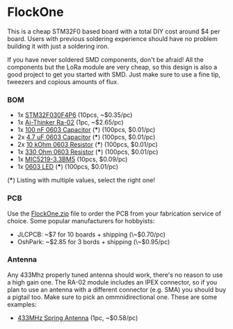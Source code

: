 FlockOne
========

This is a cheap STM32F0 based board with a total DIY cost
around $4 per board. Users with previous soldering experience
should have no problem building it with just a soldering iron.

If you have never soldered SMD components, don't be afraid! All
the components but the LoRa module are very cheap, so this design
is also a good project to get you started with SMD. Just make sure
to use a fine tip, tweezers and copious amounts of flux.

### BOM

- 1x [STM32F030F4P6][1] (10pcs, \~$0.35/pc)
- 1x [Ai-Thinker Ra-02][2] (1pc, \~$2.65/pc)
- 1x [100 nF 0603 Capacitor][3] (**\***) (100pcs, $0.01/pc)
- 2x [4.7 uF 0603 Capacitor][3] (**\***) (100pcs, $0.01/pc)
- 2x [10 kOhm 0603 Resistor][4] (**\***) (100pcs, $0.01/pc)
- 1x [330 Ohm 0603 Resistor][4] (**\***) (100pcs, $0.01/pc)
- 1x [MIC5219-3.3BM5][5] (10pcs, $0.09/pc)
- 1x [0603 LED][6] (**\***) (100pcs, $0.01/pc)

(**\***) Listing with multiple values, select the right one!

### PCB

Use the [FlockOne.zip][FlockOne.zip] file to order the PCB from your
fabrication service of choice. Some popular manufacturers for
hobbyists:

- JLCPCB: ~$7 for 10 boards + shipping (\~$0.70/pc)
- OshPark: ~$2.85 for 3 bords + shipping (\~$0.95/pc)

### Antenna

Any 433Mhz properly tuned antenna should work, there's no reason
to use a high gain one. The RA-02 module includes an IPEX 
connector, so if you plan to use an antenna with a different 
connector (e.g. SMA) you should buy a pigtail too. Make sure to 
pick an ommnidirectional one. These are some examples:

- [433MHz Spring Antenna](ant1) (1pc, \~$0.58/pc)


[1]: http://s.click.aliexpress.com/e/bBTYCsGo
[2]: http://s.click.aliexpress.com/e/YACp66M
[3]: http://s.click.aliexpress.com/e/ljKo0PW
[4]: http://s.click.aliexpress.com/e/jFzlBWo
[5]: http://s.click.aliexpress.com/e/bK4Lefbi
[6]: http://s.click.aliexpress.com/e/bfQQhzdW
[FlockOne.zip]: FlockOne/gerbers/FlockOne.zip
[ant1]: https://www.aliexpress.com/item/433MHz-spring-antenna-3dBi-wireless-module-digital-transmit-antenna-IPEX-U-FL-interface-for-Rola-Module/32904294792.html
